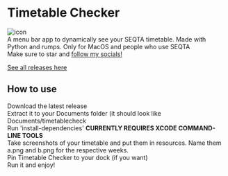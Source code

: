 # Timetable Checker  
![icon](https://lh3.googleusercontent.com/RwasX4H1kZEPRr9zZKnSvHImn4YmoGPQASqM4yp-BcdO9A8T62twOq2ckBXbnsrMrCy13GAfYEufEHrOxbJdc44h=s120)  
A menu bar app to dynamically see your SEQTA timetable.
Made with Python and rumps. Only for MacOS and people who use SEQTA  
Make sure to star and [follow my socials!](linktr.ee/arastine)

[See all releases here](https://drive.google.com/drive/folders/13Z68PTLBM9wOWr2Nd9cwxvcEugE7I_qr?usp=sharing)  

## How to use
Download the latest release  
Extract it to your Documents folder (it should look like Documents/timetablecheck  
Run 'install-dependencies' **CURRENTLY REQUIRES XCODE COMMAND-LINE TOOLS**  
Take screenshots of your timetable and put them in resources. Name them a.png and b.png for the respective weeks.  
Pin Timetable Checker to your dock (if you want)  
Run it and enjoy!
